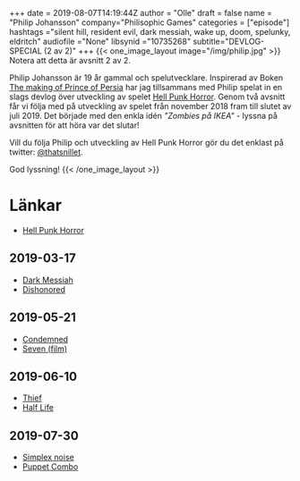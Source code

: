 +++
date = 2019-08-07T14:19:44Z
author = "Olle"
draft = false
name = "Philip Johansson"
company="Philisophic Games"
categories = ["episode"]
hashtags ="silent hill, resident evil, dark messiah, wake up, doom, spelunky, eldritch"
audiofile ="None"
libsynid ="10735268"
subtitle="DEVLOG-SPECIAL (2 av 2)"
+++ 
{{< one_image_layout image="/img/philip.jpg" >}}
Notera att detta är avsnitt 2 av 2.

Philip Johansson är 19 år gammal och spelutvecklare. Inspirerad av Boken [The making of Prince of Persia](https://www.jordanmechner.com/backstage/journals/) har jag tillsammans med Philip spelat in en slags devlog över utveckling av spelet [Hell Punk Horror](https://philisophic.com/hellpunkhorror/). Genom två avsnitt får vi följa med på utveckling av spelet från november 2018 fram till slutet av juli 2019. Det började med den enkla idén _"Zombies på IKEA"_ - lyssna på avsnitten för att höra var det slutar!

Vill du följa Philip och utveckling av Hell Punk Horror gör du det enklast på twitter: [@thatsnillet](https://twitter.com/thatsnillet).

God lyssning!
{{< /one_image_layout >}}

# Länkar
* [Hell Punk Horror](https://philisophic.com/hellpunkhorror/)

## 2019-03-17
* [Dark Messiah](https://www.youtube.com/watch?v=CXzBwMW5pzw)
* [Dishonored](https://www.youtube.com/watch?v=-XbQgdSlsd0)

## 2019-05-21
* [Condemned](https://www.youtube.com/watch?v=0GEKywQIm9g&t=57s)
* [Seven (film)](https://www.youtube.com/watch?v=znmZoVkCjpI)

## 2019-06-10
* [Thief](https://www.youtube.com/watch?v=HJk-d8YBck0)
* [Half Life](https://www.youtube.com/watch?v=5Wavn29LMrs)

## 2019-07-30
* [Simplex noise](https://en.wikipedia.org/wiki/Simplex_noise)
* [Puppet Combo](https://puppetcombo.com/)

